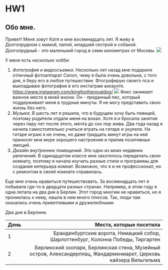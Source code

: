 # HW1

## Обо мне.

Привет! Меня зовут _Катя_ и мне восемнадцать лет.
Я живу в Долгопрудном с мамой, папой, младшей сестрой и собакой. Долгопрудный - это маленький город в семи километрах от Москвы. 
![](https://pp.userapi.com/c841037/v841037496/fe6a/IlPCkEpFC_Q.jpg)

У меня есть несколько хобби:
1. _Фотография и видеосъемка_.
Несколько лет назад мне подарили отличный фотоаппарат _Canon_, чему я была очень довольна, с того дня, я беру его в любое путешествие. Фтографирую своего пса и выкладываю фотографии в его инстаграм аккаунте.
<https://www.instagram.com/kingfoxtheroyaldog/> 
![](https://pp.userapi.com/c840627/v840627723/4658b/1K1zZDYQpI0.jpg)
Фокс занимает важное место в моей жизни. Он - преданный пес, который поддерживает меня в трудные минуты. Я не могу представить свою жизнь без него.
2. _Музыка_.
В шесть лет я решила, что в будущем хочу быть певицей, поэтому родители отдали меня на вокал. Хотя я и бросила занятия через пару лет после этого, мечта до сих пор жива. Два года назад я начила самостоятельно учиться играть на гитаре и укулеле. На гитаре играю я не очень, но даже тридцать минут игры на ней приносят мне море хорошего настроения и прилив позитивных эмоций.
3. _Дизайн внутренних помещений_.
Это одно из моих недавних увлечений. В одинадцатом классе мне захотелось переделать свою комнату, поэтому я начала изучать разные стили и программы для создания интерьера комнат. Возможно, что я и не профессионал, но с ремонтом в своей комнате справилась.

Еще мне очень нравиться путешествовать. За восемнадцать лет я побывала где-то в двадцати разных странах. Например, в этом году я одна летала на два дня в Берлин. Этот город многим не нравиться, но я прониклась к нему, нашла в нем много плюсов. Так, люди там оказались очень приветливыми и дружелюбными.

Два дня в Берлине.

День| Места, которые посетила
---|---:
1|Бранденбургские ворота, Немацкий собор, Шарлоттенбург, Колонна Победы, Тиргартен
2|Берлинский зоопарк, Берлинская стена, Музейный остров, Александерплац, Жандарменмаркт, Церковь кайзера Вильгельма
